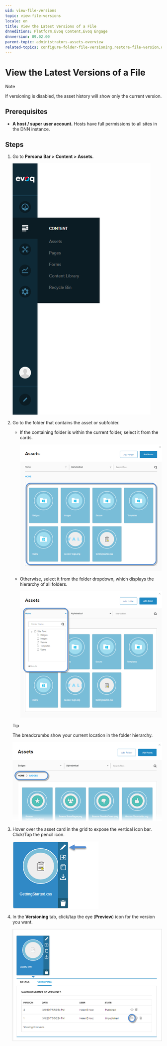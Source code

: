 ```yaml
---
uid: view-file-versions
topic: view-file-versions
locale: en
title: View the Latest Versions of a File
dnneditions: Platform,Evoq Content,Evoq Engage
dnnversion: 09.02.00
parent-topic: administrators-assets-overview
related-topics: configure-folder-file-versioning,restore-file-version,delete-file-version,page-file-versioning
---
```


# View the Latest Versions of a File

> [!Note]
> If versioning is disabled, the asset history will show only the current version.

## Prerequisites

*   **A host / super user account.** Hosts have full permissions to all sites in the DNN instance.

## Steps

1.  Go to **Persona Bar \> Content \> Assets**.
    
    ![Persona Bar > Content > Assets](/images/scr-pbar-host-Content-E91.png)
    
2.  Go to the folder that contains the asset or subfolder.
    
    *   If the containing folder is within the current folder, select it from the cards.
        
          
        
        ![Assets grid](/images/scr-Assets-assetlist-grid-E90.png)
        
          
        
    *   Otherwise, select it from the folder dropdown, which displays the hierarchy of all folders.
        
          
        
        ![Folder selection](/images/scr-Assets-folderdropdown-E90.png)
        
          
        
    
    > [!Tip]
    > The breadcrumbs show your current location in the folder hierarchy.
    
      
    
    ![Breadcrumbs](/images/scr-Assets-breadcrumbs-E90.png)
    
      
    
3.  Hover over the asset card in the grid to expose the vertical icon bar. Click/Tap the pencil icon.
    
      
    
    ![Asset card iconbar - pencil](/images/scr-Assets-assetcard-iconbar-edit-E90.png)
    
      
    
4.  In the **Versioning** tab, click/tap the eye (**Preview**) icon for the version you want.
    
      
    
    ![Asset > Edit > Versioning — Preview](/images/scr-Assets-asset-edit-versioning-preview-E90.png)